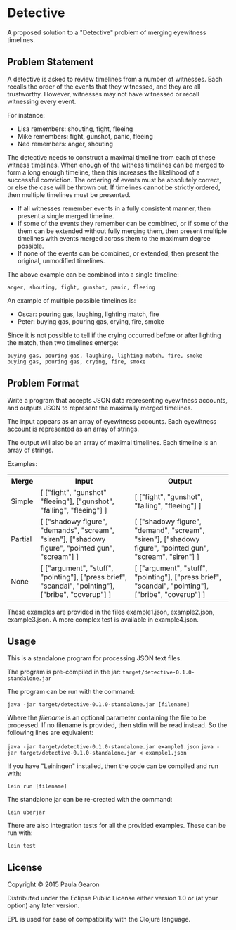 # Detective

A proposed solution to a "Detective" problem of merging eyewitness timelines.

## Problem Statement

A detective is asked to review timelines from a number of witnesses. Each recalls the order of
the events that they witnessed, and they are all trustworthy. However, witnesses may not have
witnessed or recall witnessing every event.

For instance:

- Lisa remembers: shouting, fight, fleeing
- Mike remembers: fight, gunshot, panic, fleeing
- Ned remembers: anger, shouting

The detective needs to construct a maximal timeline from each of these witness timelines. When
enough of the witness timelines can be merged to form a long enough timeline, then this increases
the likelihood of a successful conviction. The ordering of events must be absolutely correct,
or else the case will be thrown out. If timelines cannot be strictly ordered, then multiple
timelines must be presented.

- If all witnesses remember events in a fully consistent manner, then present a single merged timeline.
- If some of the events they remember can be combined, or if some of the them can be extended
without fully merging them, then present multiple timelines with events merged across them
to the maximum degree possible.
- If none of the events can be combined, or extended, then present the original, unmodified timelines.

The above example can be combined into a single timeline:

    anger, shouting, fight, gunshot, panic, fleeing

An example of multiple possible timelines is:

- Oscar: pouring gas, laughing, lighting match, fire
- Peter: buying gas, pouring gas, crying, fire, smoke

Since it is not possible to tell if the crying occurred before or after lighting the match, then
two timelines emerge:

    buying gas, pouring gas, laughing, lighting match, fire, smoke
    buying gas, pouring gas, crying, fire, smoke

## Problem Format

Write a program that accepts JSON data representing eyewitness accounts, and outputs JSON to
represent the maximally merged timelines.

The input appears as an array of eyewitness accounts.  Each eyewitness account is represented
as an array of strings.

The output will also be an array of maximal timelines. Each timeline is an array of strings.

Examples:

<table>
  <tr>
    <th>Merge</th>
    <th>Input</th>
    <th>Output</th>
  </tr>
  <tr>
    <td>Simple</td>
    <td>[ ["fight", "gunshot" "fleeing"], ["gunshot", "falling", "fleeing"] ]</td>
    <td>[ ["fight", "gunshot", "falling", "fleeing"] ]</td>
  </tr>
  <tr>
    <td>Partial</td>
    <td>[ ["shadowy figure", "demands", "scream", "siren"], ["shadowy figure", "pointed gun", "scream"] ]</td>
    <td>[ ["shadowy figure", "demand", "scream", "siren"], ["shadowy figure", "pointed gun", "scream", "siren"] ]</td>
  </tr>
  <tr>
    <td>None</td>
    <td>[ ["argument", "stuff", "pointing"], 
    ["press brief", "scandal", "pointing"], ["bribe", "coverup"] ]</td>
    <td>[ ["argument", "stuff", "pointing"], ["press brief", "scandal", "pointing"], ["bribe", "coverup"] ]</td>
  </tr>
</table>

These examples are provided in the files example1.json, example2.json, example3.json. A more complex test is available in example4.json.

## Usage

This is a standalone program for processing JSON text files.

The program is pre-compiled in the jar: `target/detective-0.1.0-standalone.jar`

The program can be run with the command:

`java -jar target/detective-0.1.0-standalone.jar [filename]`

Where the _filename_ is an optional parameter containing the file to be processed.
If no filename is provided, then stdin will be read instead. So the following lines are equivalent:

`java -jar target/detective-0.1.0-standalone.jar example1.json`
`java -jar target/detective-0.1.0-standalone.jar < example1.json`

If you have "Leiningen" installed, then the code can be compiled and run with:

`lein run [filename]`

The standalone jar can be re-created with the command:

`lein uberjar`

There are also integration tests for all the provided examples. These can be run with:

`lein test`

## License

Copyright © 2015 Paula Gearon

Distributed under the Eclipse Public License either version 1.0 or (at
your option) any later version.

EPL is used for ease of compatibility with the Clojure language.
